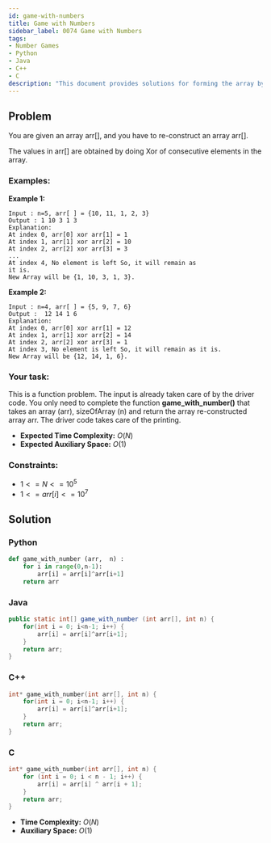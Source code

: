 ```yaml
---
id: game-with-numbers
title: Game with Numbers
sidebar_label: 0074 Game with Numbers
tags:
- Number Games
- Python
- Java
- C++
- C
description: "This document provides solutions for forming the array by xoring the consecutive elements in various programming languages."
---
```


## Problem

You are given an array arr[], and you have to re-construct an array arr[].

The values in arr[] are obtained by doing Xor of consecutive elements in the array.

### Examples:
**Example 1:**
```
Input : n=5, arr[ ] = {10, 11, 1, 2, 3}
Output : 1 10 3 1 3
Explanation:
At index 0, arr[0] xor arr[1] = 1
At index 1, arr[1] xor arr[2] = 10
At index 2, arr[2] xor arr[3] = 3
...
At index 4, No element is left So, it will remain as
it is.
New Array will be {1, 10, 3, 1, 3}.
```

**Example 2:**
```
Input : n=4, arr[ ] = {5, 9, 7, 6}
Output :  12 14 1 6
Explanation:
At index 0, arr[0] xor arr[1] = 12
At index 1, arr[1] xor arr[2] = 14
At index 2, arr[2] xor arr[3] = 1
At index 3, No element is left So, it will remain as it is.
New Array will be {12, 14, 1, 6}.
```

### Your task:

This is a function problem. The input is already taken care of by the driver code. You only need to complete the function **game_with_number()** that takes an array (arr), sizeOfArray (n) and return the array re-constructed array arr. The driver code takes care of the printing.

- **Expected Time Complexity:** $O(N)$
- **Expected Auxiliary Space:** $O(1)$

### Constraints:

- $1<=N<=10^5$
- $1<=arr[i]<=10^7$

## Solution
### Python
```python
def game_with_number (arr,  n) : 
    for i in range(0,n-1):
        arr[i] = arr[i]^arr[i+1]
    return arr
```

### Java
```java
public static int[] game_with_number (int arr[], int n) {
    for(int i = 0; i<n-1; i++) {
        arr[i] = arr[i]^arr[i+1];
    }
    return arr;
}
```

### C++
```cpp
int* game_with_number(int arr[], int n) {
    for(int i = 0; i<n-1; i++) {
        arr[i] = arr[i]^arr[i+1];
    }
    return arr;
}
```

### C
```c
int* game_with_number(int arr[], int n) {
    for (int i = 0; i < n - 1; i++) {
        arr[i] = arr[i] ^ arr[i + 1];
    }
    return arr;
}
```

- **Time Complexity:** $O(N)$
- **Auxiliary Space:** $O(1)$